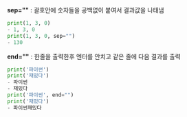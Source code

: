 **sep=""** : 괄호안에 숫자들을 공백없이 붙여서 결과값을 나태냄
```python
print(1, 3, 0)
- 1, 3, 0 
print(1, 3, 0, sep="")
- 130
```

**end=""** : 한줄을 출력한후 엔터를 안치고 같은 줄에 다음 결과를 출력
```python
print('파이썬')
print('재밌다')
- 파이썬
- 재밌다
print('파이썬', end="")
print('재밌다')
- 파이썬재밌다
```

